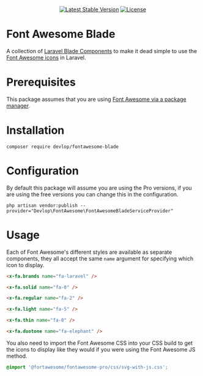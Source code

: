 <p align="center">
    <a href="https://packagist.org/packages/devlop/fontawesome-blade"><img src="https://img.shields.io/packagist/v/devlop/fontawesome-blade" alt="Latest Stable Version"></a>
    <a href="https://github.com/devlop/fontawesome-blade/blob/master/LICENSE.md"><img src="https://img.shields.io/packagist/l/devlop/fontawesome-blade" alt="License"></a>
</p>

# Font Awesome Blade

A collection of [Laravel Blade Components](https://laravel.com/docs/9.x/blade#components) to make it dead simple to use the [Font Awesome icons](https://fontawesome.com/v6/icons) in Laravel.

# Prerequisites

This package assumes that you are using [Font Awesome via a package manager](https://fontawesome.com/how-to-use/on-the-web/setup/using-package-managers).

# Installation

```
composer require devlop/fontawesome-blade
```

# Configuration

By default this package will assume you are using the Pro versions, if you are using the free versions you can change this in the configuration.

```
php artisan vendor:publish --provider="Devlop\FontAwesome\FontAwesomeBladeServiceProvider"
```

# Usage

Each of Font Awesome's different styles are available as separate components, they all accept the same `name` argument for specifying which icon to display.

```html
<x-fa.brands name="fa-laravel" />

<x-fa.solid name="fa-0" />

<x-fa.regular name="fa-2" />

<x-fa.light name="fa-5" />

<x-fa.thin name="fa-0" />

<x-fa.duotone name="fa-elephant" />
```

You also need to import the Font Awesome CSS into your CSS build to get the icons to display like they would if you were using the Font Awesome JS method.

```scss
@import '@fortawesome/fontawesome-pro/css/svg-with-js.css';
```
